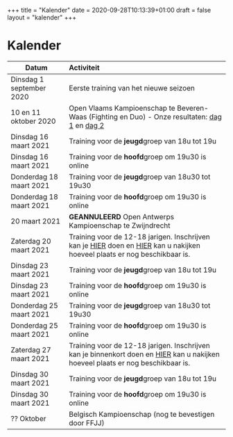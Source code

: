 +++
title = "Kalender"
date = 2020-09-28T10:13:39+01:00
draft = false
layout = "kalender"
+++
# Kalender
| Datum                                     | Activiteit                                                                                       |
| ------------------------------------------|:-------------------------------------------------------------------------------------------------|
| Dinsdag 1 september 2020                  | Eerste training van het nieuwe seizoen                                                           | 
| 10 en 11 oktober 2020                      | Open Vlaams Kampioenschap te Beveren-Waas (Fighting en Duo) - Onze resultaten: [dag 1](https://www.jujitsukeerbergen.be/nieuws/2020/10/10/open-vlaams-kampioenschap-ju-jitsu-2020---dag-1/) en [dag 2](https://www.jujitsukeerbergen.be/nieuws/2020/10/11/open-vlaams-kampioenschap-ju-jitsu-2020---dag-2/)                                      |
|Dinsdag 16 maart 2021|          Training voor de **jeugd**groep van  18u tot 19u|
|Dinsdag 16 maart 2021|Training voor de **hoofd**groep om 19u30 is online|
|Donderdag 18 maart 2021|   Training voor de **jeugd**groep van  18u30 tot 19u30|
|Donderdag 18 maart 2021|   Training voor de **hoofd**groep om 19u30 is online|
|20 maart 2021                              | **GEANNULEERD** Open Antwerps Kampioenschap te Zwijndrecht                                                       |
|Zaterdag 20 maart 2021|Training voor de 12-18 jarigen. Inschrijven kan je [HIER](https://forms.gle/DphkdTeoXFcUqAqX9) doen en [HIER](https://docs.google.com/spreadsheets/d/e/2PACX-1vTt0cXcVCAwGQIrvlfOP5QAPXq4vguWz3Jda8E-GeBimTC30aTMs6pmLBcLXje42J4j3yeFY0v4B646/pubhtml?gid=547506106&single=true) kan u nakijken hoeveel plaats er nog beschikbaar is.|
|Dinsdag 23 maart 2021|          Training voor de **jeugd**groep van  18u tot 19u|
|Dinsdag 23 maart 2021|          Training voor de **hoofd**groep om 19u30 is online|
|Donderdag 25 maart 2021|   Training voor de **jeugd**groep van  18u30 tot 19u30|
|Donderdag 25 maart 2021|Training voor de **hoofd**groep om 19u30 is online|
|Zaterdag 27 maart 2021|Training voor de 12-18 jarigen. Inschrijven kan je binnenkort doen en [HIER](https://docs.google.com/spreadsheets/d/e/2PACX-1vTt0cXcVCAwGQIrvlfOP5QAPXq4vguWz3Jda8E-GeBimTC30aTMs6pmLBcLXje42J4j3yeFY0v4B646/pubhtml?gid=547506106&single=true) kan u nakijken hoeveel plaats er nog beschikbaar is.|
|Dinsdag 30 maart 2021|          Training voor de **jeugd**groep van  18u tot 19u|
|Dinsdag 30 maart 2021|Training voor de **hoofd**groep om 19u30 is online|
|?? Oktober                                     | Belgisch Kampioenschap (nog te bevestigen door FFJJ)                                             |
